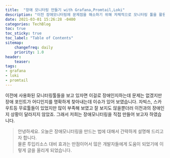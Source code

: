 ```yaml
---
title:  "장애 모니터링 만들기 with Grafana,Promtail,Loki"
description: "이전 장애모니터링에 문제점을 해소하기 위해 자체적으로 모니터링 툴을 활용하여 만들어 보았습니다"
date: 2021-03-01 15:26:28 -0400
categories: TechBlog
toc: true
toc_sticky: true
toc_label: "Table of Contents"
sitemap:
    changefreq: daily
    priority: 1.0
header:
    teaser: 
tags:
- grafana
- loki
- promtail
---
```


이전에 사용화된 모니터링툴들을 보고 있자면 이걸로 장애인지하는데 문제는 없겠지만 장애 포인트가 어디인지를 명확하게 찾아내는데 이슈가 있어 보였습니다. 
자빅스, 스카우트등 무료툴들이 있었지만 많이 부족해 보였고 잘 보지도 않을뿐더러 이전과의 장애인지 상황이 달라지지 않았죠. 그래서 저희는 장애모니터링을 직접 
만들어 보고자 하였습니다. 

> 안녕하세요. 오늘은 장애모니터링을 만드는 법에 대해서 간략하게 설명해 드리고자 합니다.   
> 물론 투입리소스 대비 효과는 만점이어서 많은 개발자들에게 도움이 되었기에 이렇게 글을 올리게 되었습니다. 

